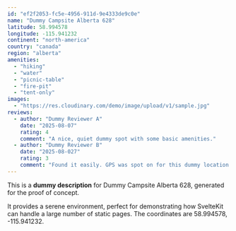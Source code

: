 ```yaml
---
id: "ef2f2053-fc5e-4956-911d-9e4333de9c0e"
name: "Dummy Campsite Alberta 628"
latitude: 58.994578
longitude: -115.941232
continent: "north-america"
country: "canada"
region: "alberta"
amenities:
  - "hiking"
  - "water"
  - "picnic-table"
  - "fire-pit"
  - "tent-only"
images:
  - "https://res.cloudinary.com/demo/image/upload/v1/sample.jpg"
reviews:
  - author: "Dummy Reviewer A"
    date: "2025-08-07"
    rating: 4
    comment: "A nice, quiet dummy spot with some basic amenities."
  - author: "Dummy Reviewer B"
    date: "2025-08-027"
    rating: 3
    comment: "Found it easily. GPS was spot on for this dummy location."
---
```


This is a **dummy description** for Dummy Campsite Alberta 628, generated for the proof of concept.

It provides a serene environment, perfect for demonstrating how SvelteKit can handle a large number of static pages. The coordinates are 58.994578, -115.941232.
